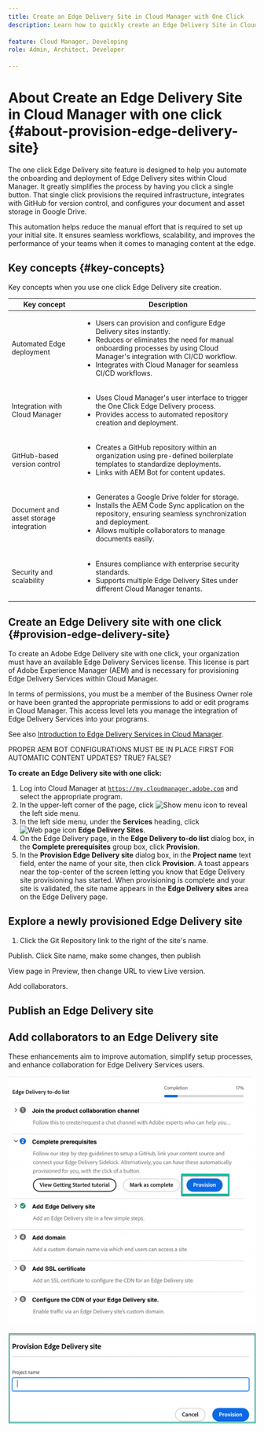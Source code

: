 ```yaml
---
title: Create an Edge Delivery Site in Cloud Manager with One Click
description: Learn how to quickly create an Edge Delivery Site in Cloud Manager with the click of a button.

feature: Cloud Manager, Developing
role: Admin, Architect, Developer

---
```


# About Create an Edge Delivery Site in Cloud Manager with one click {#about-provision-edge-delivery-site}

The one click Edge Delivery site feature is designed to help you automate the onboarding and deployment of Edge Delivery sites within Cloud Manager. It greatly simplifies the process by having you click a single button. That single click provisions the required infrastructure, integrates with GitHub for version control, and configures your document and asset storage in Google Drive.

This automation helps reduce the manual effort that is required to set up your initial site. It ensures seamless workflows, scalability, and improves the performance of your teams when it comes to managing content at the edge.

## Key concepts {#key-concepts}

Key concepts when you use one click Edge Delivery site creation.

| Key concept | Description |
| --- | --- |
| Automated Edge deployment | <ul><li>Users can provision and configure Edge Delivery sites instantly.</li><li>Reduces or eliminates the need for manual onboarding processes by using Cloud Manager's integration with CI/CD workflow.</li><li>Integrates with Cloud Manager for seamless CI/CD workflows.</li></ul> |
| Integration with Cloud Manager | <ul><li>Uses Cloud Manager's user interface to trigger the One Click Edge Delivery process.</li><li>Provides access to automated repository creation and deployment.</li></ul> |
| GitHub-based version control | <ul><li>Creates a GitHub repository within an organization using pre-defined boilerplate templates to standardize deployments.</li><li>Links with AEM Bot for content updates.</li></ul> |
| Document and asset storage integration | <ul><li>Generates a Google Drive folder for storage.<li>Installs the AEM Code Sync application on the repository, ensuring seamless synchronization and deployment.</li></li><li>Allows multiple collaborators to manage documents easily.</li></ul> |
| Security and scalability | <ul><li>Ensures compliance with enterprise security standards.</li><li>Supports multiple Edge Delivery Sites under different Cloud Manager tenants.</li></ul> |

<!-- >
## Practical use cases {#use-cases}

| Use case | Description |
| --- | --- |
| Website and application deployment | <ul><li>Automate the hosting and delivery of static or dynamic sites.</li><li>Ensure fast performance through edge caching. </li></ul> |
| API gateway and content delivery | <ul><li>Optimize API responses by caching data at the edge.</li><li>Reduce backend load and improved response times. </li></ul> |
| Real-time content updates | <ul><li>Instant deployment of new content across edge locations.</li><li>Support integration with automated content pipelines. </li></ul> |
| Edge computing workloads | <ul><li>Support serverless computing to process workloads closer to users.</li><li>Reduce latency and enhance performance. </li></ul> |
| Security and governance | <ul><li>Security is provided with integrated DDoS (Distributed Denial of Service) protection and WAF (Web Application Firewall) integration.</li><li>Ensure that content is delivered securely through TLS (Transport Security Layer) encryption. </li></ul> |
-->

## Create an Edge Delivery site with one click {#provision-edge-delivery-site}

To create an Adobe Edge Delivery site with one click, your organization must have an available Edge Delivery Services license. This license is part of Adobe Experience Manager (AEM) and is necessary for provisioning Edge Delivery Services within Cloud Manager.

In terms of permissions, you must be a member of the Business Owner role or have been granted the appropriate permissions to add or edit programs in Cloud Manager. This access level lets you manage the integration of Edge Delivery Services into your programs.

See also [Introduction to Edge Delivery Services in Cloud Manager](/help/implementing/cloud-manager/edge-delivery/introduction-to-edge-delivery-services.md).

PROPER AEM BOT CONFIGURATIONS MUST BE IN PLACE FIRST FOR AUTOMATIC CONTENT UPDATES? TRUE? FALSE?

**To create an Edge Delivery site with one click:**

1. Log into Cloud Manager at [`https://my.cloudmanager.adobe.com`](https://my.cloudmanager.adobe.com/) and select the appropriate program.
1. In the upper-left corner of the page, click ![Show menu icon](https://spectrum.adobe.com/static/icons/workflow_18/Smock_ShowMenu_18_N.svg) to reveal the left side menu.
1. In the left side menu, under the **Services** heading, click ![Web page icon](https://spectrum.adobe.com/static/icons/workflow_18/Smock_WebPages_18_N.svg) **Edge Delivery Sites**.
1. On the Edge Delivery page, in the **Edge Delivery to-do list** dialog box, in the **Complete prerequisites** group box, click **Provision**.
1. In the **Provision Edge Delivery site** dialog box, in the **Project name** text field, enter the name of your site, then click **Provision**.
  A toast appears near the top-center of the screen letting you know that Edge Delivery site provisioning has started.
  When provisioning is complete and your site is validated, the site name appears in the **Edge Delivery sites** area on the Edge Delivery page.

## Explore a newly provisioned Edge Delivery site 




1. Click the Git Repository link to the right of the site's name.

Publish. Click Site name, make some changes, then publish

View page in Preview, then change URL to view Live version.

Add collaborators.




## Publish an Edge Delivery site



## Add collaborators to an Edge Delivery site


































  These enhancements aim to improve automation, simplify setup processes, and enhance collaboration for Edge Delivery Services users. <!-- CMGR-59362 -->

  ![Provisioning an Edge Delivery Site](/help/implementing/cloud-manager/release-notes/assets/eds-one-click-60.png)

  ![Provision Edge Delivery site dialog box](/help/implementing/cloud-manager/release-notes/assets/eds-provision-60.png)